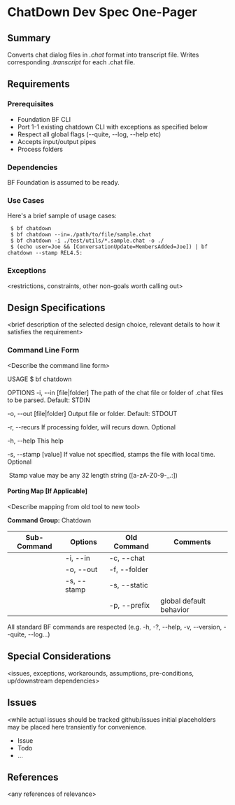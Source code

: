 # ChatDown Dev Spec One-Pager

## Summary
Converts chat dialog files in *.chat* format into transcript file. Writes corresponding *.transcript* for each .chat file.

## Requirements
### Prerequisites
* Foundation BF CLI
* Port 1-1 existing chatdown CLI with exceptions as specified below
* Respect all global flags (--quite, --log, --help etc)
* Accepts input/output pipes
* Process folders

### Dependencies

BF Foundation is assumed to be ready.

### Use Cases
Here's a brief sample of usage cases:

     $ bf chatdown
     $ bf chatdown --in=./path/to/file/sample.chat
     $ bf chatdown -i ./test/utils/*.sample.chat -o ./
     $ (echo user=Joe && [ConversationUpdate=MembersAdded=Joe]) | bf chatdown --stamp REL4.5:
### Exceptions
<restrictions, constraints, other non-goals worth calling out>

## Design Specifications
<brief description of the selected design choice, relevant details to how it satisfies the requirement>



### Command Line Form
\<Describe the command line form\>

USAGE
  $ bf chatdown

OPTIONS
  -i, --in [file|folder]	   The path of the chat file or folder of .chat files to be parsed.  Default: STDIN

 -o, --out [file|folder]	Output file or folder. Default: STDOUT

  -r, --recurs					If processing folder, will recurs down. Optional

  -h, --help                       This help

  -s, --stamp [value]       If value not specified, stamps the file with local time. Optional

​										 Stamp value may be any 32 length string ([a-zA-Z0-9\-_\.:])



#### Porting Map [If Applicable]

\<Describe mapping from old tool to new tool\>

**Command Group:** Chatdown

| Sub-Command | Options     | Old Command  | Comments                |
| ----------- | ----------- | ------------ | ----------------------- |
|             | -i, --in    | -c, --chat   |                         |
|             | -o, --out   | -f, --folder |                         |
|             | -s, --stamp | -s, --static |                         |
|             |             | -p, --prefix | global default behavior |

All standard BF commands are respected (e.g. -h, -?, --help, -v, --version, --quite, --log...)

## Special Considerations
<issues, exceptions, workarounds, assumptions, pre-conditions, up/downstream dependencies> 

## Issues
<while actual issues should be tracked github/issues initial placeholders may be placed here transiently for convenience.

  * Issue
  * Todo
  * ...

## References

\<any references of relevance\>